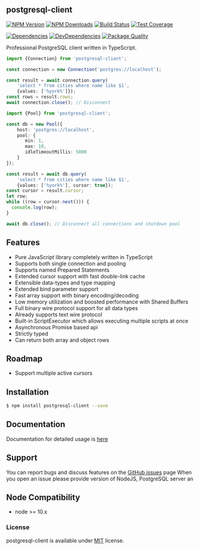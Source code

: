 ## postgresql-client
  
[![NPM Version][npm-image]][npm-url]
[![NPM Downloads][downloads-image]][downloads-url]
[![Build Status][travis-image]][travis-url]
[![Test Coverage][coveralls-image]][coveralls-url]

[![Dependencies][dependencies-image]][dependencies-url]
[![DevDependencies][devdependencies-image]][devdependencies-url]
[![Package Quality][quality-image]][quality-url]


Professional PostgreSQL client written in TypeScript.


```ts
import {Connection} from 'postgresql-client';

const connection = new Connection('postgres://localhost');

const result = await connection.query(
    'select * from cities where name like $1',
    {values: ['%york%']});
const rows = result.rows;
await connection.close(); // Disconnect
```

```ts
import {Pool} from 'postgresql-client';

const db = new Pool({
    host: 'postgres://localhost',
    pool: {
       min: 1,
       max: 10,
       idleTimeoutMillis: 5000
    }
});

const result = await db.query(
    'select * from cities where name like $1',
    {values: ['%york%'], cursor: true});
const cursor = result.cursor;
let row;
while ((row = cursor.next())) {
  console.log(row);
}

await db.close(); // Disconnect all connections and shutdown pool
```

## Features

- Pure JavaScript library completely written in TypeScript
- Supports both single connection and pooling
- Supports named Prepared Statements
- Extended cursor support with fast double-link cache
- Extensible data-types and type mapping
- Extended bind parameter support
- Fast array support with binary encoding/decoding
- Low memory utilization and boosted performance with Shared Buffers
- Full binary wire protocol support for all data types
- Already supports text wire protocol
- Built-in ScriptExecutor which allows executing multiple scripts at once
- Asynchronous Promise based api
- Strictly typed
- Can return both array and object rows


## Roadmap
- Support multiple active cursors

## Installation

```bash
$ npm install postgresql-client --save
```

## Documentation
Documentation for detailed usage is [here](DOCUMENTATION.md) 

## Support
You can report bugs and discuss features on the [GitHub issues](https://github.com/panates/postgresql-client/issues) page
When you open an issue please provide version of NodeJS, PostgreSQL server an


## Node Compatibility

- node >= 10.x
 
  
### License
postgresql-client is available under [MIT](LICENSE) license.

[npm-image]: https://img.shields.io/npm/v/postgresql-client.svg
[npm-url]: https://npmjs.org/package/postgresql-client
[travis-image]: https://img.shields.io/travis/panates/postgresql-client/master.svg
[travis-url]: https://travis-ci.org/panates/postgresql-client
[coveralls-image]: https://img.shields.io/coveralls/panates/postgresql-client/master.svg
[coveralls-url]: https://coveralls.io/r/panates/postgresql-client
[downloads-image]: https://img.shields.io/npm/dm/postgresql-client.svg
[downloads-url]: https://npmjs.org/package/postgresql-client
[gitter-image]: https://badges.gitter.im/panates/postgresql-client.svg
[gitter-url]: https://gitter.im/panates/postgresql-client?utm_source=badge&utm_medium=badge&utm_campaign=pr-badge&utm_content=badge
[dependencies-image]: https://david-dm.org/panates/postgresql-client/status.svg
[dependencies-url]:https://david-dm.org/panates/postgresql-client
[devdependencies-image]: https://david-dm.org/panates/postgresql-client/dev-status.svg
[devdependencies-url]:https://david-dm.org/panates/postgresql-client?type=dev
[quality-image]: http://npm.packagequality.com/shield/postgresql-client.png
[quality-url]: http://packagequality.com/#?package=postgresql-client
